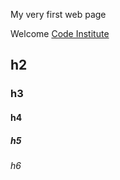 My very first web page

Welcome [Code Institute](https://codeinstitute.net)

## h2

### h3

#### h4

##### h5

###### h6 